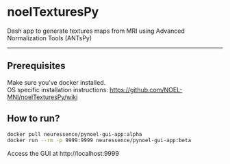 # noelTexturesPy
Dash app to generate textures maps from MRI using Advanced Normalization Tools (ANTsPy)
<hr>

## Prerequisites
Make sure you've docker installed.<br>
OS specific installation instructions: https://github.com/NOEL-MNI/noelTexturesPy/wiki


## How to run?
```bash
docker pull neuressence/pynoel-gui-app:alpha
docker run --rm -p 9999:9999 neuressence/pynoel-gui-app:beta
```

Access the GUI at http://localhost:9999
